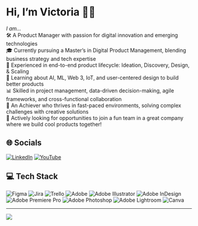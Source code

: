 # Hi, I’m Victoria 👋✨
*I am...*<br>
🛠️ A Product Manager with passion for digital innovation and emerging technologies<br>
🎓 Currently pursuing a Master’s in Digital Product Management, blending business strategy and tech expertise<br>
🚀 Experienced in end-to-end product lifecycle: Ideation, Discovery, Design, & Scaling<br>
🤖 Learning about AI, ML, Web 3, IoT, and user-centered design to build better products<br>
📊 Skilled in project management, data-driven decision-making, agile frameworks, and cross-functional collaboration<br>
🌟 An Achiever who thrives in fast-paced environments, solving complex challenges with creative solutions<br>
👀 Actively looking for opportunities to join a fun team in a great company where we build cool products together!

## 🌐 Socials
[![LinkedIn](https://img.shields.io/badge/LinkedIn-%230077B5.svg?logo=linkedin&logoColor=white)](https://linkedin.com/in/victoria-wong-yy)
[![YouTube](https://img.shields.io/badge/YouTube-%23FF0000.svg?logo=YouTube&logoColor=white)](https://youtube.com/@kweenv615) 

## 💻 Tech Stack
![Figma](https://img.shields.io/badge/figma-%23F24E1E.svg?style=flat&logo=figma&logoColor=white)
![Jira](https://img.shields.io/badge/jira-%230A0FFF.svg?style=flat&logo=jira&logoColor=white)
![Trello](https://img.shields.io/badge/Trello-%23026AA7.svg?style=flat&logo=Trello&logoColor=white)
![Adobe](https://img.shields.io/badge/adobe-%23FF0000.svg?style=flat&logo=adobe&logoColor=white)
![Adobe Illustrator](https://img.shields.io/badge/adobe%20illustrator-%23FF9A00.svg?style=flat&logo=adobe%20illustrator&logoColor=white)
![Adobe InDesign](https://img.shields.io/badge/Adobe%20InDesign-49021F?style=flat&logo=adobeindesign&logoColor=FF3366)
![Adobe Premiere Pro](https://img.shields.io/badge/Adobe%20Premiere%20Pro-9999FF.svg?style=flat&logo=Adobe%20Premiere%20Pro&logoColor=white)
![Adobe Photoshop](https://img.shields.io/badge/adobe%20photoshop-%2331A8FF.svg?style=flat&logo=adobe%20photoshop&logoColor=white)
![Adobe Lightroom](https://img.shields.io/badge/Adobe%20Lightroom-31A8FF.svg?style=flat&logo=Adobe%20Lightroom&logoColor=white)
![Canva](https://img.shields.io/badge/Canva-%2300C4CC.svg?style=flat&logo=Canva&logoColor=white)

---
[![](https://visitcount.itsvg.in/api?id=Kween-V&icon=7&color=6)](https://visitcount.itsvg.in)
